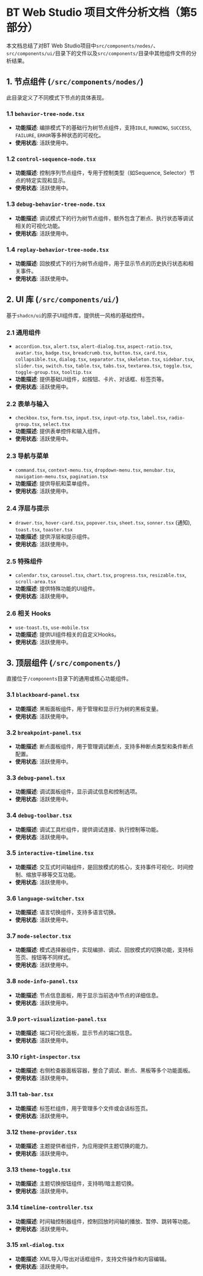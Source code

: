 # BT Web Studio 项目文件分析文档（第5部分）

本文档总结了对BT Web Studio项目中`src/components/nodes/`、`src/components/ui/`目录下的文件以及`src/components/`目录中其他组件文件的分析结果。

## 1. 节点组件 (`/src/components/nodes/`)

此目录定义了不同模式下节点的具体表现。

### 1.1 `behavior-tree-node.tsx`
- **功能描述**: 编排模式下的基础行为树节点组件，支持`IDLE`, `RUNNING`, `SUCCESS`, `FAILURE`, `ERROR`等多种状态的可视化。
- **使用状态**: 活跃使用中。

### 1.2 `control-sequence-node.tsx`
- **功能描述**: 控制序列节点组件，专用于控制类型（如Sequence, Selector）节点的特定实现和显示。
- **使用状态**: 活跃使用中。

### 1.3 `debug-behavior-tree-node.tsx`
- **功能描述**: 调试模式下的行为树节点组件，额外包含了断点、执行状态等调试相关的可视化功能。
- **使用状态**: 活跃使用中。

### 1.4 `replay-behavior-tree-node.tsx`
- **功能描述**: 回放模式下的行为树节点组件，用于显示节点的历史执行状态和相关事件。
- **使用状态**: 活跃使用中。

## 2. UI 库 (`/src/components/ui/`)

基于`shadcn/ui`的原子UI组件库，提供统一风格的基础控件。

### 2.1 通用组件
- `accordion.tsx`, `alert.tsx`, `alert-dialog.tsx`, `aspect-ratio.tsx`, `avatar.tsx`, `badge.tsx`, `breadcrumb.tsx`, `button.tsx`, `card.tsx`, `collapsible.tsx`, `dialog.tsx`, `separator.tsx`, `skeleton.tsx`, `sidebar.tsx`, `slider.tsx`, `switch.tsx`, `table.tsx`, `tabs.tsx`, `textarea.tsx`, `toggle.tsx`, `toggle-group.tsx`, `tooltip.tsx`
- **功能描述**: 提供基础UI组件，如按钮、卡片、对话框、标签页等。
- **使用状态**: 活跃使用中。

### 2.2 表单与输入
- `checkbox.tsx`, `form.tsx`, `input.tsx`, `input-otp.tsx`, `label.tsx`, `radio-group.tsx`, `select.tsx`
- **功能描述**: 提供表单控件和输入组件。
- **使用状态**: 活跃使用中。

### 2.3 导航与菜单
- `command.tsx`, `context-menu.tsx`, `dropdown-menu.tsx`, `menubar.tsx`, `navigation-menu.tsx`, `pagination.tsx`
- **功能描述**: 提供导航和菜单组件。
- **使用状态**: 活跃使用中。

### 2.4 浮层与提示
- `drawer.tsx`, `hover-card.tsx`, `popover.tsx`, `sheet.tsx`, `sonner.tsx` (通知), `toast.tsx`, `toaster.tsx`
- **功能描述**: 提供浮层和提示组件。
- **使用状态**: 活跃使用中。

### 2.5 特殊组件
- `calendar.tsx`, `carousel.tsx`, `chart.tsx`, `progress.tsx`, `resizable.tsx`, `scroll-area.tsx`
- **功能描述**: 提供特殊功能的UI组件。
- **使用状态**: 活跃使用中。

### 2.6 相关 Hooks
- `use-toast.ts`, `use-mobile.tsx`
- **功能描述**: 提供UI组件相关的自定义Hooks。
- **使用状态**: 活跃使用中。

## 3. 顶层组件 (`/src/components/`)

直接位于`/components`目录下的通用或核心功能组件。

### 3.1 `blackboard-panel.tsx`
- **功能描述**: 黑板面板组件，用于管理和显示行为树的黑板变量。
- **使用状态**: 活跃使用中。

### 3.2 `breakpoint-panel.tsx`
- **功能描述**: 断点面板组件，用于管理调试断点，支持多种断点类型和条件断点配置。
- **使用状态**: 活跃使用中。

### 3.3 `debug-panel.tsx`
- **功能描述**: 调试面板组件，显示调试信息和控制选项。
- **使用状态**: 活跃使用中。

### 3.4 `debug-toolbar.tsx`
- **功能描述**: 调试工具栏组件，提供调试连接、执行控制等功能。
- **使用状态**: 活跃使用中。

### 3.5 `interactive-timeline.tsx`
- **功能描述**: 交互式时间轴组件，是回放模式的核心，支持事件可视化、时间控制、缩放平移等交互功能。
- **使用状态**: 活跃使用中。

### 3.6 `language-switcher.tsx`
- **功能描述**: 语言切换组件，支持多语言切换。
- **使用状态**: 活跃使用中。

### 3.7 `mode-selector.tsx`
- **功能描述**: 模式选择器组件，实现编排、调试、回放模式的切换功能，支持标签页、按钮等不同样式。
- **使用状态**: 活跃使用中。

### 3.8 `node-info-panel.tsx`
- **功能描述**: 节点信息面板，用于显示当前选中节点的详细信息。
- **使用状态**: 活跃使用中。

### 3.9 `port-visualization-panel.tsx`
- **功能描述**: 端口可视化面板，显示节点的端口信息。
- **使用状态**: 活跃使用中。

### 3.10 `right-inspector.tsx`
- **功能描述**: 右侧检查器面板容器，整合了调试、断点、黑板等多个功能面板。
- **使用状态**: 活跃使用中。

### 3.11 `tab-bar.tsx`
- **功能描述**: 标签栏组件，用于管理多个文件或会话标签页。
- **使用状态**: 活跃使用中。

### 3.12 `theme-provider.tsx`
- **功能描述**: 主题提供者组件，为应用提供主题切换的能力。
- **使用状态**: 活跃使用中。

### 3.13 `theme-toggle.tsx`
- **功能描述**: 主题切换按钮组件，支持明/暗主题切换。
- **使用状态**: 活跃使用中。

### 3.14 `timeline-controller.tsx`
- **功能描述**: 时间轴控制器组件，控制回放时间轴的播放、暂停、跳转等功能。
- **使用状态**: 活跃使用中。

### 3.15 `xml-dialog.tsx`
- **功能描述**: XML导入/导出对话框组件，支持文件操作和内容编辑。
- **使用状态**: 活跃使用中。